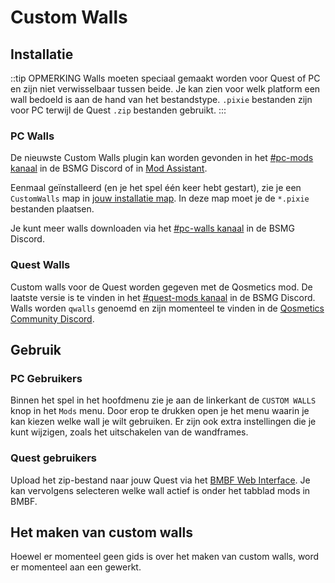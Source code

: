 # Custom Walls

## Installatie
::tip OPMERKING Walls moeten speciaal gemaakt worden voor Quest of PC en zijn niet verwisselbaar tussen beide. Je kan zien voor welk platform een wall bedoeld is aan de hand van het bestandstype. `.pixie` bestanden zijn voor PC terwijl de Quest `.zip` bestanden gebruikt. :::

### PC Walls
De nieuwste Custom Walls plugin kan worden gevonden in het [#pc-mods kanaal](https://discord.gg/beatsabermods) in de BSMG Discord of in [Mod Assistant](https://github.com/Assistant/ModAssistant).

Eenmaal geïnstalleerd (en je het spel één keer hebt gestart), zie je een `CustomWalls` map in [jouw installatie map](/faq/install-folder.md). In deze map moet je de `*.pixie` bestanden plaatsen.

Je kunt meer walls downloaden via het [#pc-walls kanaal](https://discord.gg/beatsabermods) in de BSMG Discord.

### Quest Walls
Custom walls voor de Quest worden gegeven met de Qosmetics mod. De laatste versie is te vinden in het [#quest-mods kanaal](https://discord.gg/beatsabermods) in de BSMG Discord. Walls worden `qwalls` genoemd en zijn momenteel te vinden in de [Qosmetics Community Discord](https://discord.gg/qosmetics).

## Gebruik

### PC Gebruikers
Binnen het spel in het hoofdmenu zie je aan de linkerkant de `CUSTOM WALLS` knop in het `Mods` menu. Door erop te drukken open je het menu waarin je kan kiezen welke wall je wilt gebruiken. Er zijn ook extra instellingen die je kunt wijzigen, zoals het uitschakelen van de wandframes.

### Quest gebruikers
Upload het zip-bestand naar jouw Quest via het [BMBF Web Interface](/quest-modding.md#installing-mods). Je kan vervolgens selecteren welke wall actief is onder het tabblad mods in BMBF.

## Het maken van custom walls
Hoewel er momenteel geen gids is over het maken van custom walls, word er momenteel aan een gewerkt.
